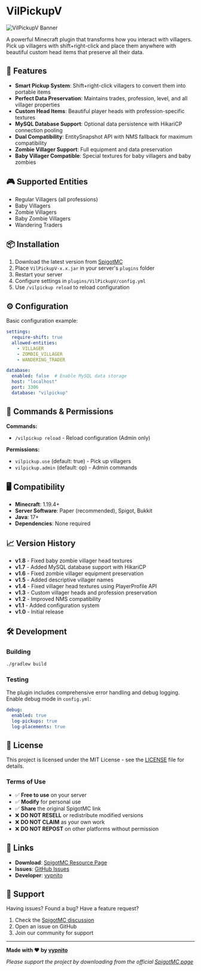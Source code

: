 # VilPickupV

![VilPickupV Banner](https://i.imgur.com/your-banner.png)

A powerful Minecraft plugin that transforms how you interact with villagers. Pick up villagers with shift+right-click and place them anywhere with beautiful custom head items that preserve all their data.

## 🎯 Features

- **Smart Pickup System**: Shift+right-click villagers to convert them into portable items
- **Perfect Data Preservation**: Maintains trades, profession, level, and all villager properties
- **Custom Head Items**: Beautiful player heads with profession-specific textures
- **MySQL Database Support**: Optional data persistence with HikariCP connection pooling
- **Dual Compatibility**: EntitySnapshot API with NMS fallback for maximum compatibility
- **Zombie Villager Support**: Full equipment and data preservation
- **Baby Villager Compatible**: Special textures for baby villagers and baby zombies

## 🎮 Supported Entities

- Regular Villagers (all professions)
- Baby Villagers  
- Zombie Villagers
- Baby Zombie Villagers
- Wandering Traders

## 📦 Installation

1. Download the latest version from [SpigotMC](https://www.spigotmc.org/resources/vilpickupv.127782/)
2. Place `VilPickupV-x.x.jar` in your server's `plugins` folder
3. Restart your server
4. Configure settings in `plugins/VilPickupV/config.yml`
5. Use `/vilpickup reload` to reload configuration

## ⚙️ Configuration

Basic configuration example:
```yaml
settings:
  require-shift: true
  allowed-entities:
    - VILLAGER
    - ZOMBIE_VILLAGER
    - WANDERING_TRADER

database:
  enabled: false  # Enable MySQL data storage
  host: "localhost"
  port: 3306
  database: "vilpickup"
```

## 🔧 Commands & Permissions

**Commands:**
- `/vilpickup reload` - Reload configuration (Admin only)

**Permissions:**
- `vilpickup.use` (default: true) - Pick up villagers
- `vilpickup.admin` (default: op) - Admin commands

## 🖥️ Compatibility

- **Minecraft**: 1.19.4+
- **Server Software**: Paper (recommended), Spigot, Bukkit
- **Java**: 17+
- **Dependencies**: None required

## 📈 Version History

- **v1.8** - Fixed baby zombie villager head textures
- **v1.7** - Added MySQL database support with HikariCP
- **v1.6** - Fixed zombie villager equipment preservation
- **v1.5** - Added descriptive villager names
- **v1.4** - Fixed villager head textures using PlayerProfile API
- **v1.3** - Custom villager heads and profession preservation
- **v1.2** - Improved NMS compatibility
- **v1.1** - Added configuration system
- **v1.0** - Initial release

## 🛠️ Development

### Building
```bash
./gradlew build
```

### Testing
The plugin includes comprehensive error handling and debug logging. Enable debug mode in `config.yml`:
```yaml
debug:
  enabled: true
  log-pickups: true
  log-placements: true
```

## 📄 License

This project is licensed under the MIT License - see the [LICENSE](LICENSE) file for details.

### Terms of Use

- ✅ **Free to use** on your server
- ✅ **Modify** for personal use
- ✅ **Share** the original SpigotMC link
- ❌ **DO NOT RESELL** or redistribute modified versions
- ❌ **DO NOT CLAIM** as your own work
- ❌ **DO NOT REPOST** on other platforms without permission

## 🔗 Links

- **Download**: [SpigotMC Resource Page](https://www.spigotmc.org/resources/vilpickupv.127782/)
- **Issues**: [GitHub Issues](https://github.com/vypnitoo/VilPickupV/issues)
- **Developer**: [vypnito](https://github.com/vypnitoo)

## 🤝 Support

Having issues? Found a bug? Have a feature request?

1. Check the [SpigotMC discussion](https://www.spigotmc.org/resources/vilpickupv.127782/discussions/)
2. Open an issue on GitHub
3. Join our community for support

---

**Made with ❤️ by [vypnito](https://github.com/vypnitoo)**

*Please support the project by downloading from the official [SpigotMC page](https://www.spigotmc.org/resources/vilpickupv.127782/)*